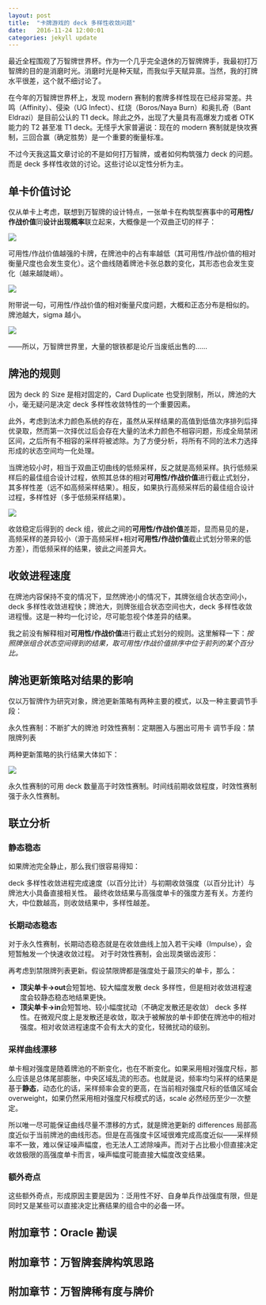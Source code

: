 ```yaml
---
layout: post
title:  "卡牌游戏的 deck 多样性收敛问题"
date:   2016-11-24 12:00:01
categories: jekyll update
---
```

最近全程围观了万智牌世界杯。作为一个几乎完全退休的万智牌牌手，我最初打万智牌的目的是消磨时光。消磨时光是种天赋，而我似乎天赋异禀。当然，我的打牌水平很差，这个就不细讨论了。

在今年的万智牌世界杯上，发现 modern 赛制的套牌多样性现在已经非常差。共鸣（Affinity）、侵染（UG Infect）、红烧（Boros/Naya Burn）和奥扎奇（Bant Eldrazi）是目前公认的 T1 deck。除此之外，出现了大量具有高爆发力或者 OTK 能力的 T2 甚至准 T1 deck。无怪乎大家普遍说：现在的 modern 赛制就是快攻赛制，三回合赢（确定胜势）是一个重要的衡量标准。

不过今天我这篇文章讨论的不是如何打万智牌，或者如何构筑强力 deck 的问题。而是 deck 多样性收敛的讨论。这些讨论以定性分析为主。

## 单卡价值讨论

仅从单卡上考虑，联想到万智牌的设计特点，一张单卡在构筑型赛事中的**可用性/作战价值**同**设计出现概率**联立起来，大概像是一个双曲正切的样子：

![](https://fstopgun.github.io/fstopgun/images/untitled.jpg)

可用性/作战价值越强的卡牌，在牌池中的占有率越低（其可用性/作战价值的相对衡量尺度也会发生变化）。这个曲线随着牌池卡张总数的变化，其形态也会发生变化（越来越陡峭）。

![](https://fstopgun.github.io/fstopgun/images/untitled2.jpg)

附带说一句，可用性/作战价值的相对衡量尺度问题，大概和正态分布是相似的。牌池越大，sigma 越小。

![](https://fstopgun.github.io/fstopgun/images/untitled3.png)

——所以，万智牌世界里，大量的银铁都是论斤当废纸出售的……

## 牌池的规则

因为 deck 的 Size 是相对固定的，Card Duplicate 也受到限制，所以，牌池的大小，毫无疑问是决定 deck 多样性收敛特性的一个重要因素。

此外，考虑到法术力颜色系统的存在，虽然从采样结果的高值到低值次序排列后择优录取，然而第一次择优过后会存在大量的法术力颜色不相容问题，形成全局禁闭区间，之后所有不相容的采样将被滤除。为了方便分析，将所有不同的法术力选择形成的状态空间均一化处理。

当牌池较小时，相当于双曲正切曲线的低频采样，反之就是高频采样。执行低频采样后的最佳组合设计过程，依照其总体的相对**可用性/作战价值**进行截止式划分，其多样性差（远不如高频采样结果）。相反，如果执行高频采样后的最佳组合设计过程，多样性好（多于低频采样结果）。

![](https://fstopgun.github.io/fstopgun/images/untitled4.jpg)

收敛稳定后得到的 deck 组，彼此之间的**可用性/作战价值**差距，显而易见的是，高频采样的差异较小（源于高频采样+相对**可用性/作战价值**截止式划分带来的低方差），而低频采样的结果，彼此之间差异大。

## 收敛进程速度

在牌池内容保持不变的情况下，显然牌池小的情况下，其牌张组合状态空间小，deck 多样性收敛进程快；牌池大，则牌张组合状态空间也大，deck 多样性收敛进程慢。这是一种均一化讨论，尽可能忽视个体差异的结果。

我之前没有解释相对**可用性/作战价值**进行截止式划分的规则。这里解释一下：*按照牌张组合状态空间得到的结果，取可用性/作战价值排序中位于前列的某个百分比。*

## 牌池更新策略对结果的影响

仅以万智牌作为研究对象，牌池更新策略有两种主要的模式，以及一种主要调节手段：

永久性赛制：不断扩大的牌池
时效性赛制：定期圈入与圈出可用卡
调节手段：禁限牌列表

两种更新策略的执行结果大体如下：

![](https://fstopgun.github.io/fstopgun/images/untitled5.jpg)

永久性赛制的可用 deck 数量高于时效性赛制。时间线前期收敛程度，时效性赛制强于永久性赛制。

## 联立分析

### 静态稳态

如果牌池完全静止，那么我们很容易得知：

deck 多样性收敛进程完成速度（以百分比计）与初期收敛强度（以百分比计）与牌池大小具备直接相关性。
最终收敛结果与高强度单卡的强度方差有关。方差约大，中位数越高，则收敛结果中，多样性越差。

### 长期动态稳态

对于永久性赛制，长期动态稳态就是在收敛曲线上加入若干尖峰（Impulse），会短暂触发一个快速收敛过程。
对于时效性赛制，会出现类锯齿波形：

再考虑到禁限牌列表更新。假设禁限牌都是强度处于最顶尖的单卡，那么：
- **顶尖单卡->out**会短暂地、较大幅度发散 deck 多样性，但是相对收敛进程速度会较静态稳态地结果更快。
- **顶尖单卡->in**会短暂地、较小幅度扰动（不确定发散还是收敛） deck 多样性。在微观尺度上是发散还是收敛，取决于被解放的单卡即使在牌池中的相对强度。相对收敛进程速度不会有太大的变化，轻微扰动的级别。

### 采样曲线漂移

单卡相对强度是随着牌池的不断变化，也在不断变化。如果采用相对强度尺标，那么应该是总体尾部膨胀，中央区域乱流的形态。也就是说，频率均匀采样的结果是基于**静态**，动态化的话，采样频率会变的更高，在当前相对强度尺标的低值区域会 overweight，如果仍然采用相对强度尺标模式的话，scale 必然经历至少一次整定。

所以唯一尽可能保证曲线尽量不漂移的方式，就是牌池更新的 differences 局部高度近似于当前牌池的曲线形态。但是在高强度卡区域很难完成高度近似——采样频率不一致，难以保证噪声幅度，也无法人工滤除噪声。而对于占比极小但直接决定收敛极限的高强度单卡而言，噪声幅度可能直接大幅度改变结果。

### 额外奇点

这些额外奇点，形成原因主要是因为：泛用性不好、自身单兵作战强度有限，但是同时又是某些可以直接决定比赛结果的组合中的必备一环。

## 附加章节：Oracle 勘误

## 附加章节：万智牌套牌构筑思路

## 附加章节：万智牌稀有度与牌价




